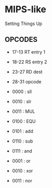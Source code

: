 # MIPS-like
Setting Things Up
## OPCODES


 - 17-13 RT entry 1
 - 18-22 RS entry 2
 - 23-27 RD dest 
 - 28-31 opcode

  - 0000 : sll
  - 0010 : slr
  - 0011 : MUL
  - 0100 : EQU 
  - 0101 : add
  - 0110 : sub
  - 0111 : and
  - 0001 : or
  - 0010 : xor 
  - 0011 : nor
